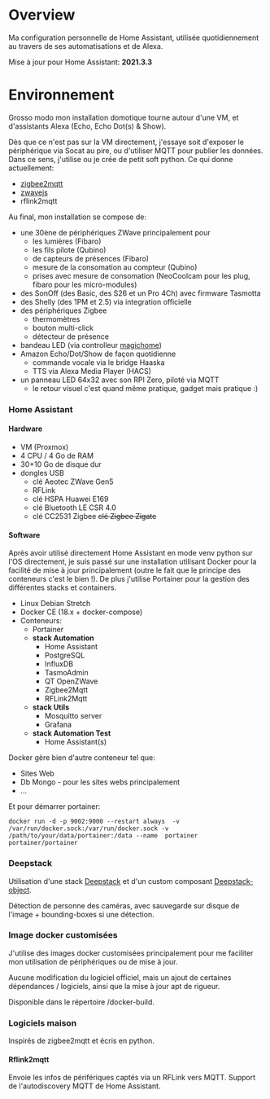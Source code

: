 
# Overview
Ma configuration personnelle de Home Assistant, utilisée quotidiennement au travers de ses automatisations et de Alexa.

Mise à jour pour Home Assistant: **2021.3.3**

# Environnement
Grosso modo mon installation domotique tourne autour d'une VM, et d'assistants Alexa (Echo, Echo Dot(s) & Show).

Dès que ce n'est pas sur la VM directement, j'essaye soit d'exposer le périphérique via Socat au pire, ou d'utiliser MQTT pour publier les données.\
Dans ce sens, j'utilise ou je crée de petit soft python. Ce qui donne actuellement:
- [zigbee2mqtt](https://www.zigbee2mqtt.io/)
- [zwavejs](https://github.com/zwave-js/zwavejs2mqtt)
- rflink2mqtt

Au final, mon installation se compose de:
- une 30ène de périphériques ZWave principalement pour
  * les lumières (Fibaro)
  * les fils pilote (Qubino)
  * de capteurs de présences (Fibaro)
  * mesure de la consomation au compteur (Qubino)
  * prises avec mesure de consomation (NeoCoolcam pour les plug, fibaro pour les micro-modules)
- des SonOff (des Basic, des S26 et un Pro 4Ch) avec firmware Tasmotta
- des Shelly (des 1PM et 2.5) via integration officielle
- des périphériques Zigbee
  * thermomètres
  * bouton multi-click
  * détecteur de présence
- bandeau LED (via controlleur [magichome](https://www.aliexpress.com/item/32727054293.html))
- Amazon Echo/Dot/Show de façon quotidienne
  * commande vocale via le bridge Haaska
  * TTS via Alexa Media Player (HACS)
- un panneau LED 64x32 avec son RPI Zero, piloté via MQTT
  * le retour visuel c'est quand même pratique, gadget mais pratique :)

### Home Assistant

#### Hardware
- VM (Proxmox) 
- 4 CPU / 4 Go de RAM
- 30+10 Go de disque dur
- dongles USB
  * clé Aeotec ZWave Gen5
  * RFLink
  * clé HSPA Huawei E169
  * clé Bluetooth LE CSR 4.0
  * clé CC2531 Zigbee ~~clé Zigbee Zigate~~

#### Software
Après avoir utilisé directement Home Assistant en mode venv python sur l'OS directement, je suis passé sur une installation utilisant Docker pour la facilité de mise à jour principalement (outre le fait que le principe des conteneurs c'est le bien !).
De plus j'utilise Portainer pour la gestion des différentes stacks et containers.

- Linux Debian Stretch
- Docker CE (18.x + docker-compose)
- Conteneurs:
  * Portainer
  * **stack Automation**
    * Home Assistant
    * PostgreSQL
    * InfluxDB
    * TasmoAdmin
    * QT OpenZWave
    * Zigbee2Mqtt
    * RFLink2Mqtt
  * **stack Utils**
    * Mosquitto server
    * Grafana
  * **stack Automation Test**
    * Home Assistant(s)

Docker gère bien d'autre conteneur tel que:
  * Sites Web
  * Db Mongo - pour les sites webs principalement
  * ...

Et pour démarrer portainer:

    docker run -d -p 9002:9000 --restart always  -v /var/run/docker.sock:/var/run/docker.sock -v /path/to/your/data/portainer:/data --name  portainer portainer/portainer


### Deepstack
Utilisation d'une stack [Deepstack](https://python.deepstack.cc/) et d'un custom composant [Deepstack-object](https://github.com/ORevelat/HASS-Deepstack-object).

Détection de personne des caméras, avec sauvegarde sur disque de l'image + bounding-boxes si une détection.


### Image docker customisées
J'utilise des images docker customisées principalement pour me faciliter mon utilisation de périphériques ou de mise à jour.

Aucune modification du logiciel officiel, mais un ajout de certaines dépendances / logiciels, ainsi que la mise à jour apt de rigueur.

Disponible dans le répertoire /docker-build.

### Logiciels maison
Inspirés de zigbee2mqtt et écris en python.

#### Rflink2mqtt
Envoie les infos de périfériques captés via un RFLink vers MQTT. Support de l'autodiscovery MQTT de Home Assistant.
